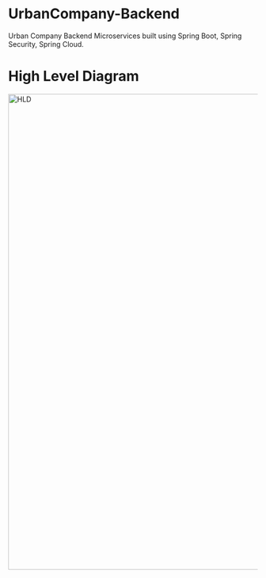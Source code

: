 # UrbanCompany-Backend
Urban Company Backend Microservices built using Spring Boot, Spring Security, Spring Cloud.
# High Level Diagram
<img width="960" alt="HLD" src="https://user-images.githubusercontent.com/35037567/161436447-b79f05d6-b80e-4862-90c9-c1cac10fed73.png">

